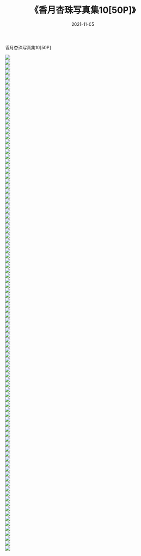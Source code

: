 ﻿---
layout: post
title:  《香月杏珠写真集10[50P]》
date:   2021-11-05
img: http://pic.660000.xyz/1:/性感/2021/香月杏珠写真集10[50P]/000.jpg
categories: [美女, 清纯, 唯美]
---

香月杏珠写真集10[50P]

  ![](http://pic.660000.xyz/1:/性感/2021/香月杏珠写真集10[50P]/001.jpg) <br> ![](http://pic.660000.xyz/1:/性感/2021/香月杏珠写真集10[50P]/002.jpg) <br> ![](http://pic.660000.xyz/1:/性感/2021/香月杏珠写真集10[50P]/003.jpg) <br> ![](http://pic.660000.xyz/1:/性感/2021/香月杏珠写真集10[50P]/004.jpg) <br> ![](http://pic.660000.xyz/1:/性感/2021/香月杏珠写真集10[50P]/005.jpg) <br> ![](http://pic.660000.xyz/1:/性感/2021/香月杏珠写真集10[50P]/006.jpg) <br> ![](http://pic.660000.xyz/1:/性感/2021/香月杏珠写真集10[50P]/007.jpg) <br> ![](http://pic.660000.xyz/1:/性感/2021/香月杏珠写真集10[50P]/008.jpg) <br> ![](http://pic.660000.xyz/1:/性感/2021/香月杏珠写真集10[50P]/009.jpg) <br> ![](http://pic.660000.xyz/1:/性感/2021/香月杏珠写真集10[50P]/010.jpg) <br> ![](http://pic.660000.xyz/1:/性感/2021/香月杏珠写真集10[50P]/011.jpg) <br> ![](http://pic.660000.xyz/1:/性感/2021/香月杏珠写真集10[50P]/012.jpg) <br> ![](http://pic.660000.xyz/1:/性感/2021/香月杏珠写真集10[50P]/013.jpg) <br> ![](http://pic.660000.xyz/1:/性感/2021/香月杏珠写真集10[50P]/014.jpg) <br> ![](http://pic.660000.xyz/1:/性感/2021/香月杏珠写真集10[50P]/015.jpg) <br> ![](http://pic.660000.xyz/1:/性感/2021/香月杏珠写真集10[50P]/016.jpg) <br> ![](http://pic.660000.xyz/1:/性感/2021/香月杏珠写真集10[50P]/017.jpg) <br> ![](http://pic.660000.xyz/1:/性感/2021/香月杏珠写真集10[50P]/018.jpg) <br> ![](http://pic.660000.xyz/1:/性感/2021/香月杏珠写真集10[50P]/019.jpg) <br> ![](http://pic.660000.xyz/1:/性感/2021/香月杏珠写真集10[50P]/020.jpg) <br> ![](http://pic.660000.xyz/1:/性感/2021/香月杏珠写真集10[50P]/021.jpg) <br> ![](http://pic.660000.xyz/1:/性感/2021/香月杏珠写真集10[50P]/022.jpg) <br> ![](http://pic.660000.xyz/1:/性感/2021/香月杏珠写真集10[50P]/023.jpg) <br> ![](http://pic.660000.xyz/1:/性感/2021/香月杏珠写真集10[50P]/024.jpg) <br> ![](http://pic.660000.xyz/1:/性感/2021/香月杏珠写真集10[50P]/025.jpg) <br> ![](http://pic.660000.xyz/1:/性感/2021/香月杏珠写真集10[50P]/026.jpg) <br> ![](http://pic.660000.xyz/1:/性感/2021/香月杏珠写真集10[50P]/027.jpg) <br> ![](http://pic.660000.xyz/1:/性感/2021/香月杏珠写真集10[50P]/028.jpg) <br> ![](http://pic.660000.xyz/1:/性感/2021/香月杏珠写真集10[50P]/029.jpg) <br> ![](http://pic.660000.xyz/1:/性感/2021/香月杏珠写真集10[50P]/030.jpg) <br> ![](http://pic.660000.xyz/1:/性感/2021/香月杏珠写真集10[50P]/031.jpg) <br> ![](http://pic.660000.xyz/1:/性感/2021/香月杏珠写真集10[50P]/032.jpg) <br> ![](http://pic.660000.xyz/1:/性感/2021/香月杏珠写真集10[50P]/033.jpg) <br> ![](http://pic.660000.xyz/1:/性感/2021/香月杏珠写真集10[50P]/034.jpg) <br> ![](http://pic.660000.xyz/1:/性感/2021/香月杏珠写真集10[50P]/035.jpg) <br> ![](http://pic.660000.xyz/1:/性感/2021/香月杏珠写真集10[50P]/036.jpg) <br> ![](http://pic.660000.xyz/1:/性感/2021/香月杏珠写真集10[50P]/037.jpg) <br> ![](http://pic.660000.xyz/1:/性感/2021/香月杏珠写真集10[50P]/038.jpg) <br> ![](http://pic.660000.xyz/1:/性感/2021/香月杏珠写真集10[50P]/039.jpg) <br> ![](http://pic.660000.xyz/1:/性感/2021/香月杏珠写真集10[50P]/040.jpg) <br> ![](http://pic.660000.xyz/1:/性感/2021/香月杏珠写真集10[50P]/041.jpg) <br> ![](http://pic.660000.xyz/1:/性感/2021/香月杏珠写真集10[50P]/042.jpg) <br> ![](http://pic.660000.xyz/1:/性感/2021/香月杏珠写真集10[50P]/043.jpg) <br> ![](http://pic.660000.xyz/1:/性感/2021/香月杏珠写真集10[50P]/044.jpg) <br> ![](http://pic.660000.xyz/1:/性感/2021/香月杏珠写真集10[50P]/045.jpg) <br> ![](http://pic.660000.xyz/1:/性感/2021/香月杏珠写真集10[50P]/046.jpg) <br> ![](http://pic.660000.xyz/1:/性感/2021/香月杏珠写真集10[50P]/047.jpg) <br> ![](http://pic.660000.xyz/1:/性感/2021/香月杏珠写真集10[50P]/048.jpg) <br> ![](http://pic.660000.xyz/1:/性感/2021/香月杏珠写真集10[50P]/049.jpg) <br> ![](http://pic.660000.xyz/1:/性感/2021/香月杏珠写真集10[50P]/050.jpg) <br> ![](http://pic.660000.xyz/1:/性感/2021/香月杏珠写真集10[50P]/051.jpg) <br> ![](http://pic.660000.xyz/1:/性感/2021/香月杏珠写真集10[50P]/052.jpg) <br> ![](http://pic.660000.xyz/1:/性感/2021/香月杏珠写真集10[50P]/053.jpg) <br> ![](http://pic.660000.xyz/1:/性感/2021/香月杏珠写真集10[50P]/054.jpg) <br> ![](http://pic.660000.xyz/1:/性感/2021/香月杏珠写真集10[50P]/055.jpg) <br> ![](http://pic.660000.xyz/1:/性感/2021/香月杏珠写真集10[50P]/056.jpg) <br> ![](http://pic.660000.xyz/1:/性感/2021/香月杏珠写真集10[50P]/057.jpg) <br> ![](http://pic.660000.xyz/1:/性感/2021/香月杏珠写真集10[50P]/058.jpg) <br> ![](http://pic.660000.xyz/1:/性感/2021/香月杏珠写真集10[50P]/059.jpg) <br> ![](http://pic.660000.xyz/1:/性感/2021/香月杏珠写真集10[50P]/060.jpg) <br> ![](http://pic.660000.xyz/1:/性感/2021/香月杏珠写真集10[50P]/061.jpg) <br> ![](http://pic.660000.xyz/1:/性感/2021/香月杏珠写真集10[50P]/062.jpg) <br> ![](http://pic.660000.xyz/1:/性感/2021/香月杏珠写真集10[50P]/063.jpg) <br> ![](http://pic.660000.xyz/1:/性感/2021/香月杏珠写真集10[50P]/064.jpg) <br> ![](http://pic.660000.xyz/1:/性感/2021/香月杏珠写真集10[50P]/065.jpg) <br> ![](http://pic.660000.xyz/1:/性感/2021/香月杏珠写真集10[50P]/066.jpg) <br> ![](http://pic.660000.xyz/1:/性感/2021/香月杏珠写真集10[50P]/067.jpg) <br> ![](http://pic.660000.xyz/1:/性感/2021/香月杏珠写真集10[50P]/068.jpg) <br> ![](http://pic.660000.xyz/1:/性感/2021/香月杏珠写真集10[50P]/069.jpg) <br> ![](http://pic.660000.xyz/1:/性感/2021/香月杏珠写真集10[50P]/070.jpg) <br> ![](http://pic.660000.xyz/1:/性感/2021/香月杏珠写真集10[50P]/071.jpg) <br> ![](http://pic.660000.xyz/1:/性感/2021/香月杏珠写真集10[50P]/072.jpg) <br> ![](http://pic.660000.xyz/1:/性感/2021/香月杏珠写真集10[50P]/073.jpg) <br> ![](http://pic.660000.xyz/1:/性感/2021/香月杏珠写真集10[50P]/074.jpg) <br> ![](http://pic.660000.xyz/1:/性感/2021/香月杏珠写真集10[50P]/075.jpg) <br> ![](http://pic.660000.xyz/1:/性感/2021/香月杏珠写真集10[50P]/076.jpg) <br> ![](http://pic.660000.xyz/1:/性感/2021/香月杏珠写真集10[50P]/077.jpg) <br> ![](http://pic.660000.xyz/1:/性感/2021/香月杏珠写真集10[50P]/078.jpg) <br> ![](http://pic.660000.xyz/1:/性感/2021/香月杏珠写真集10[50P]/079.jpg) <br> ![](http://pic.660000.xyz/1:/性感/2021/香月杏珠写真集10[50P]/080.jpg) <br> ![](http://pic.660000.xyz/1:/性感/2021/香月杏珠写真集10[50P]/081.jpg) <br> ![](http://pic.660000.xyz/1:/性感/2021/香月杏珠写真集10[50P]/082.jpg) <br> ![](http://pic.660000.xyz/1:/性感/2021/香月杏珠写真集10[50P]/083.jpg) <br> ![](http://pic.660000.xyz/1:/性感/2021/香月杏珠写真集10[50P]/084.jpg) <br> ![](http://pic.660000.xyz/1:/性感/2021/香月杏珠写真集10[50P]/085.jpg) <br> ![](http://pic.660000.xyz/1:/性感/2021/香月杏珠写真集10[50P]/086.jpg) <br> ![](http://pic.660000.xyz/1:/性感/2021/香月杏珠写真集10[50P]/087.jpg) <br> ![](http://pic.660000.xyz/1:/性感/2021/香月杏珠写真集10[50P]/088.jpg) <br> ![](http://pic.660000.xyz/1:/性感/2021/香月杏珠写真集10[50P]/089.jpg) <br> ![](http://pic.660000.xyz/1:/性感/2021/香月杏珠写真集10[50P]/090.jpg) <br> ![](http://pic.660000.xyz/1:/性感/2021/香月杏珠写真集10[50P]/091.jpg) <br> ![](http://pic.660000.xyz/1:/性感/2021/香月杏珠写真集10[50P]/092.jpg) <br> ![](http://pic.660000.xyz/1:/性感/2021/香月杏珠写真集10[50P]/093.jpg) <br> ![](http://pic.660000.xyz/1:/性感/2021/香月杏珠写真集10[50P]/094.jpg) <br> ![](http://pic.660000.xyz/1:/性感/2021/香月杏珠写真集10[50P]/095.jpg) <br> ![](http://pic.660000.xyz/1:/性感/2021/香月杏珠写真集10[50P]/096.jpg) <br> ![](http://pic.660000.xyz/1:/性感/2021/香月杏珠写真集10[50P]/097.jpg) <br> ![](http://pic.660000.xyz/1:/性感/2021/香月杏珠写真集10[50P]/098.jpg) <br> ![](http://pic.660000.xyz/1:/性感/2021/香月杏珠写真集10[50P]/099.jpg) <br> ![](http://pic.660000.xyz/1:/性感/2021/香月杏珠写真集10[50P]/100.jpg) <br>